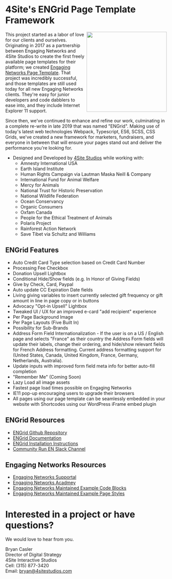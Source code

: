 
# 4Site's ENGrid Page Template Framework
<img align="right" width="250" height="250" src="https://engagingnetworks.academy/wp-content/uploads/2019/09/D-D-Partner.png">   

This project started as a labor of love for our clients and ourselves. Originating in 2017 as a partnership between Engaging Networks and 4Site Studios to create the first freely available page templates for their platform; we created [Engaging Networks Page Template](https://github.com/4site-interactive-studios/Engaging-Networks-Page-Template). That project was incredibly successful, and those templates are still used today for all new Engaging Networks clients. They're easy for junior developers and code dabblers to ease into, and they include Internet Explorer 11 support.

Since then, we've continued to enhance and refine our work, culminating in a complete re-write in late 2019 that was named "ENGrid". Making use of today's latest web technologies Webpack, Typescript, ES6, SCSS, CSS Grids, we've created a new framework for marketers, fundraisers, and everyone in between that will ensure your pages stand out and deliver the performance you're looking for.

- Designed and Developed by [4Site Studios](http://4sitestudios.com/en?ms=github) while working with:
  - Amnesty International USA
  - Earth Island Institute
  - Human Rights Campaign via Lautman Maska Neill & Company
  - International Fund for Animal Welfare
  - Mercy for Animals
  - National Trust for Historic Preservation
  - National Wildlife Federation
  - Ocean Conservancy
  - Organic Consumers
  - Oxfam Canada
  - People for the Ethical Treatment of Animals
  - Polaris Project
  - Rainforest Action Network
  - Save Tibet via Schultz and Williams
  
## ENGrid Features
- Auto Credit Card Type selection based on Credit Card Number
- Processing Fee Checkbox
- Donation Upsell Lightbox
- Conditional Hide/Show fields (e.g. In Honor of Giving Fields)
- Give by Check, Card, Paypal
- Auto update CC Expiration Date fields
- Living giving variables to insert currently selected gift frequency or gift amount in line in page copy or in buttons
- Advocacy "Opt-in Upsell" Lightbox
- Tweaked UI / UX for an improved e-card "add recipient" experience
- Per Page Background Image
- Per Page Layouts (Five Built In)
- Possibility for Sub-Brands
- Address Form Field Internationalization - If the user is on a US / English page and selects "France" as their country the Address Form fields will update their labels, change their ordering, and hide/show relevant fields for French Address formatting. Current address formatting support for (United States, Canada, United Kingdom, France, Germany, Netherlands, Australia).
- Update inputs with improved form field meta info for better auto-fill completion
- "Remember Me" (Coming Soon)
- Lazy Load all image assets
- Fastest page load times possible on Engaging Networks
- IE11 pop-up encouraging users to upgrade their browsers
- All pages using our page template can be seamlessly embedded in your website with Shortcodes using our WordPress iFrame embed plugin

## ENGrid Resources
- [ENGrid Github Repository](https://github.com/4site-interactive-studios/engrid/)
- [ENGrid Documentation](https://docs.google.com/document/d/1Vhiudjm9pcDIgxirsiS7VWhqgqU_a6taVu2VTMOPbHI/edit)
- [ENGrid Installation Instructions](https://github.com/4site-interactive-studios/engrid/wiki/ENGrid-Installation-Instructions)
- [Community Run EN Slack Channel](https://join.slack.com/t/endevelopers/shared_invite/enQtNTgyMDU5NDEzOTQxLWM1YjkwYmM2NjcxODdhNjI4MmRhMjI1ZTJlNzZlYTM5MmI4OTg3NTlhZTljMDMyMjczZmYyNTBjZmM4ZDY4MTA)

## Engaging Networks Resources
- [Engaging Networks Supportal](https://engagingnetworks.support/)
- [Engaging Networks Acadmey](https://engagingnetworks.academy/)
- [Engaging Networks Maintained Example Code Blocks](https://github.com/EngagingNetworks/page-builder-code-blocks)
- [Engaging Networks Maintained Example Page Styles](https://github.com/EngagingNetworks/page-builder-css-styles)

# Interested in a project or have questions?
We would love to hear from you.

Bryan Casler  
Director of Digital Strategy  
4Site Interactive Studios  
Cell: (315) 877-3420  
Email: bryan@4sitestudios.com
